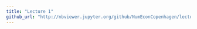 ```yaml
---
title: "Lecture 1"
github_url: "http://nbviewer.jupyter.org/github/NumEconCopenhagen/lectures-2019/blob/master/01/01_Introduction.pdf"
---
```

